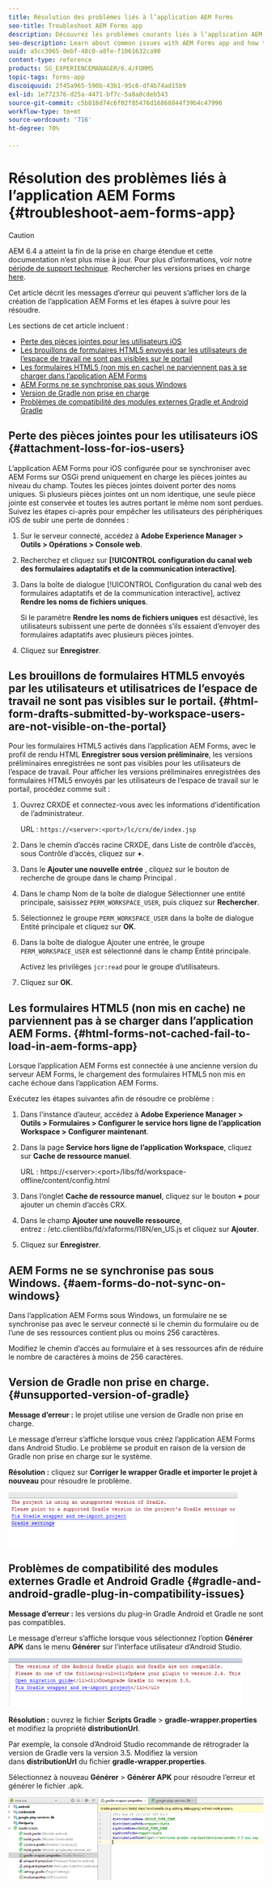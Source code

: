 ```yaml
---
title: Résolution des problèmes liés à l’application AEM Forms
seo-title: Troubleshoot AEM Forms app
description: Découvrez les problèmes courants liés à l’application AEM Forms et comment les résoudre.
seo-description: Learn about common issues with AEM Forms app and how to troubleshoot them.
uuid: a5cc3065-0ebf-48c0-a8fe-f1061632ca90
content-type: reference
products: SG_EXPERIENCEMANAGER/6.4/FORMS
topic-tags: forms-app
discoiquuid: 2f45a965-590b-43b1-95c6-df4b74ad15b9
exl-id: 1e772376-d25a-4471-bf7c-5a8a8cdeb543
source-git-commit: c5b816d74c6f02f85476d16868844f39b4c47996
workflow-type: tm+mt
source-wordcount: '716'
ht-degree: 70%

---
```


# Résolution des problèmes liés à l’application AEM Forms {#troubleshoot-aem-forms-app}

>[!CAUTION]
>
>AEM 6.4 a atteint la fin de la prise en charge étendue et cette documentation n’est plus mise à jour. Pour plus d’informations, voir notre [période de support technique](https://helpx.adobe.com/fr/support/programs/eol-matrix.html). Rechercher les versions prises en charge [here](https://experienceleague.adobe.com/docs/?lang=fr).

Cet article décrit les messages d’erreur qui peuvent s’afficher lors de la création de l’application AEM Forms et les étapes à suivre pour les résoudre.

Les sections de cet article incluent :

* [Perte des pièces jointes pour les utilisateurs iOS](/help/forms/using/issues-aem-forms-app.md#attachment-loss-for-ios-users)
* [Les brouillons de formulaires HTML5 envoyés par les utilisateurs de l’espace de travail ne sont pas visibles sur le portail](/help/forms/using/issues-aem-forms-app.md#html-form-drafts-submitted-by-workspace-users-are-not-visible-on-the-portal)
* [Les formulaires HTML5 (non mis en cache) ne parviennent pas à se charger dans l’application AEM Forms](/help/forms/using/issues-aem-forms-app.md#html-forms-not-cached-fail-to-load-in-aem-forms-app)
* [AEM Forms ne se synchronise pas sous Windows](/help/forms/using/issues-aem-forms-app.md#aem-forms-do-not-sync-on-windows)
* [Version de Gradle non prise en charge](/help/forms/using/issues-aem-forms-app.md#unsupported-version-of-gradle)
* [Problèmes de compatibilité des modules externes Gradle et Android Gradle](/help/forms/using/issues-aem-forms-app.md#gradle-and-android-gradle-plug-in-compatibility-issues)

## Perte des pièces jointes pour les utilisateurs iOS {#attachment-loss-for-ios-users}

L’application AEM Forms pour iOS configurée pour se synchroniser avec AEM Forms sur OSGi prend uniquement en charge les pièces jointes au niveau du champ. Toutes les pièces jointes doivent porter des noms uniques. Si plusieurs pièces jointes ont un nom identique, une seule pièce jointe est conservée et toutes les autres portant le même nom sont perdues. Suivez les étapes ci-après pour empêcher les utilisateurs des périphériques iOS de subir une perte de données :

1. Sur le serveur connecté, accédez à **Adobe Experience Manager > Outils > Opérations > Console web**.
1. Recherchez et cliquez sur **[!UICONTROL configuration du canal web des formulaires adaptatifs et de la communication interactive]**.
1. Dans la boîte de dialogue [!UICONTROL Configuration du canal web des formulaires adaptatifs et de la communication interactive], activez **Rendre les noms de fichiers uniques**.

   Si le paramètre **Rendre les noms de fichiers uniques** est désactivé, les utilisateurs subissent une perte de données s’ils essaient d’envoyer des formulaires adaptatifs avec plusieurs pièces jointes.

1. Cliquez sur **Enregistrer**.

## Les brouillons de formulaires HTML5 envoyés par les utilisateurs et utilisatrices de l’espace de travail ne sont pas visibles sur le portail. {#html-form-drafts-submitted-by-workspace-users-are-not-visible-on-the-portal}

Pour les formulaires HTML5 activés dans l’application AEM Forms, avec le profil de rendu HTML **Enregistrer sous version préliminaire**, les versions préliminaires enregistrées ne sont pas visibles pour les utilisateurs de l’espace de travail. Pour afficher les versions préliminaires enregistrées des formulaires HTML5 envoyés par les utilisateurs de l’espace de travail sur le portail, procédez comme suit :

1. Ouvrez CRXDE et connectez-vous avec les informations d’identification de l’administrateur.

   URL : `https://<server>:<port>/lc/crx/de/index.jsp`

1. Dans le chemin d’accès racine CRXDE, dans Liste de contrôle d’accès, sous Contrôle d’accès, cliquez sur **+**.
1. Dans le **Ajouter une nouvelle entrée** , cliquez sur le bouton de recherche de groupe dans le champ Principal .
1. Dans le champ Nom de la boîte de dialogue Sélectionner une entité principale, saisissez `PERM_WORKSPACE_USER`, puis cliquez sur **Rechercher**.
1. Sélectionnez le groupe `PERM_WORKSPACE_USER` dans la boîte de dialogue Entité principale et cliquez sur **OK**.
1. Dans la boîte de dialogue Ajouter une entrée, le groupe `PERM_WORKSPACE_USER` est sélectionné dans le champ Entité principale.

   Activez les privilèges `jcr:read` pour le groupe d’utilisateurs.

1. Cliquez sur **OK**.

## Les formulaires HTML5 (non mis en cache) ne parviennent pas à se charger dans l’application AEM Forms. {#html-forms-not-cached-fail-to-load-in-aem-forms-app}

Lorsque l’application AEM Forms est connectée à une ancienne version du serveur AEM Forms, le chargement des formulaires HTML5 non mis en cache échoue dans l’application AEM Forms.

Exécutez les étapes suivantes afin de résoudre ce problème :

1. Dans l’instance d’auteur, accédez à **Adobe Experience Manager > Outils > Formulaires > Configurer le service hors ligne de l’application Workspace > Configurer maintenant**.
1. Dans la page **Service hors ligne de l’application Workspace**, cliquez sur **Cache de ressource manuel**.

   URL : https://&lt;server>:&lt;port>/libs/fd/workspace-offline/content/config.html

1. Dans l’onglet **Cache de ressource manuel**, cliquez sur le bouton **+** pour ajouter un chemin d’accès CRX.
1. Dans le champ **Ajouter une nouvelle ressource**, entrez : /etc.clientlibs/fd/xfaforms/I18N/en_US.js et cliquez sur **Ajouter**.
1. Cliquez sur **Enregistrer**.

## AEM Forms ne se synchronise pas sous Windows. {#aem-forms-do-not-sync-on-windows}

Dans l’application AEM Forms sous Windows, un formulaire ne se synchronise pas avec le serveur connecté si le chemin du formulaire ou de l’une de ses ressources contient plus ou moins 256 caractères.

Modifiez le chemin d’accès au formulaire et à ses ressources afin de réduire le nombre de caractères à moins de 256 caractères.

## Version de Gradle non prise en charge. {#unsupported-version-of-gradle}

**Message d’erreur :** le projet utilise une version de Gradle non prise en charge.

Le message d’erreur s’affiche lorsque vous créez l’application AEM Forms dans Android Studio. Le problème se produit en raison de la version de Gradle non prise en charge sur le système.

**Résolution :** cliquez sur **Corriger le wrapper Gradle et importer le projet à nouveau** pour résoudre le problème.

![gradle_unsupported_version](assets/gradle_unsupported_version.png)

## Problèmes de compatibilité des modules externes Gradle et Android Gradle {#gradle-and-android-gradle-plug-in-compatibility-issues}

**Message d’erreur :** les versions du plug-in Gradle Android et Gradle ne sont pas compatibles.

Le message d’erreur s’affiche lorsque vous sélectionnez l’option **Générer APK** dans le menu **Générer** sur l’interface utilisateur d’Android Studio.

![gradle_plugin_compatibility](assets/gradle_plugin_compatibility.png)

**Résolution :** ouvrez le fichier **Scripts Gradle** > **gradle-wrapper.properties** et modifiez la propriété **distributionUrl**.

Par exemple, la console d’Android Studio recommande de rétrograder la version de Gradle vers la version 3.5. Modifiez la version dans **distributionUrl** du fichier **gradle-wrapper.properties**.

Sélectionnez à nouveau **Générer** > **Générer APK** pour résoudre l’erreur et générer le fichier .apk.

![gradle_wrapper_properties](assets/gradle_wrapper_properties.png)
